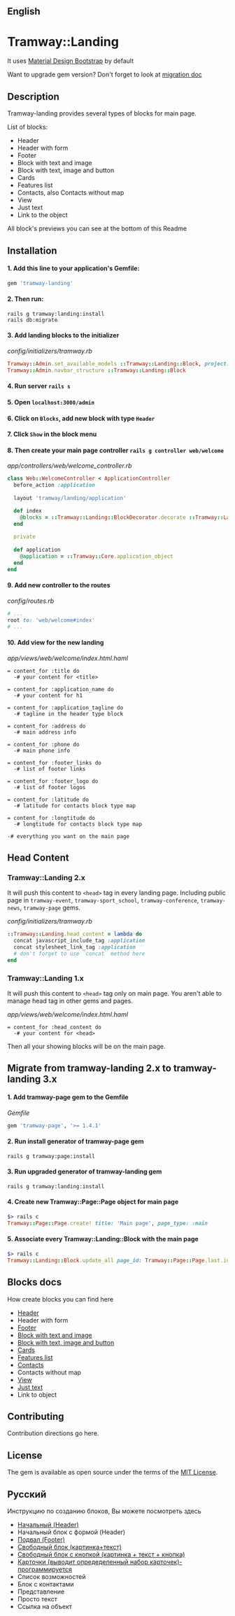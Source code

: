 ## English

# Tramway::Landing
It uses [Material Design Bootstrap](https://mdbootstrap.com/) by default

Want to upgrade gem version?
Don't forget to look at [migration doc](https://github.com/ulmic/tramway-dev/blob/develop/tramway-landing/docs/migrations_to_version.md)

## Description

Tramway-landing provides several types of blocks for main page.

List of blocks:

* Header
* Header with form
* Footer
* Block with text and image
* Block with text, image and button
* Cards
* Features list
* Contacts, also Contacts without map
* View
* Just text
* Link to the object

All block's previews you can see at the bottom of this Readme

## Installation

#### 1. Add this line to your application's Gemfile:

```ruby
gem 'tramway-landing'
```

#### 2. Then run:

```shell
rails g tramway:landing:install
rails db:migrate
```

#### 3. Add landing blocks to the initializer

*config/initializers/tramway.rb*
```ruby
Tramway::Admin.set_available_models ::Tramway::Landing::Block, project: #{project_name_which_you_use_in_the_application}
Tramway::Admin.navbar_structure ::Tramway::Landing::Block
```

#### 4. Run server `rails s`
#### 5. Open `localhost:3000/admin`
#### 6. Click on `Blocks`, add new block with type `Header`
#### 7. Click `Show` in the block menu

#### 8. Then create your main page controller `rails g controller web/welcome`

*app/controllers/web/welcome_controller.rb*
```ruby
class Web::WelcomeController < ApplicationController
  before_action :application
  
  layout 'tramway/landing/application'

  def index
    @blocks = ::Tramway::Landing::BlockDecorator.decorate ::Tramway::Landing::Block.on_main_page
  end
  
  private
  
  def application
    @application = ::Tramway::Core.application_object
  end
end
```

#### 9. Add new controller to the routes

*config/routes.rb*
```ruby
# ...
root to: 'web/welcome#index'
# ...
```

#### 10. Add view for the new landing

*app/views/web/welcome/index.html.haml*
```haml
= content_for :title do
  -# your content for <title>
  
= content_for :application_name do
  -# your content for h1
  
= content_for :application_tagline do
  -# tagline in the header type block
  
= content_for :address do
  -# main address info

= content_for :phone do
  -# main phone info
  
= content_for :footer_links do
  -# list of footer links
  
= content_for :footer_logo do
  -# list of footer logos
  
= content_for :latitude do
  -# latitude for contacts block type map
  
= content_for :longtitude do
  -# longtitude for contacts block type map
  
-# everything you want on the main page
```

## Head Content

### Tramway::Landing 2.x

It will push this content to `<head>` tag in every landing page. Including public page in `tramway-event`, `tramway-sport_school`, `tramway-conference`, `tramway-news`, `tramway-page` gems. 

*config/initializers/tramway.rb*

```ruby
::Tramway::Landing.head_content = lambda do
  concat javascript_include_tag :application
  concat stylesheet_link_tag :application
  # don't forget to use `concat` method here
end
```

### Tramway::Landing 1.x

It will push this content to `<head>` tag only on main page. You aren't able to manage head tag in other gems and pages.

*app/views/web/welcome/index.html.haml*

```haml
= content_for :head_content do
  -# your content for <head>
```

Then all your showing blocks will be on the main page.

## Migrate from tramway-landing 2.x to tramway-landing 3.x

#### 1. Add tramway-page gem to the Gemfile

*Gemfile*
```ruby
gem 'tramway-page', '>= 1.4.1'
```

#### 2. Run install generator of tramway-page gem

```shell
rails g tramway:page:install
```

#### 3. Run upgraded generator of tramway-landing gem

```shell
rails g tramway:landing:install
```

#### 4. Create new Tramway::Page::Page object for main page

```ruby
$> rails c
Tramway::Page::Page.create! title: 'Main page', page_type: :main
```

#### 5. Associate every Tramway::Landing::Block with the main page

```ruby
$> rails c
Tramway::Landing::Block.update_all page_id: Tramway::Page::Page.last.id
```

## Blocks docs

How create blocks you can find here

* [Header](https://github.com/ulmic/tramway-dev/blob/develop/tramway-landing/docs/header/main.md)
* Header with form
* [Footer](https://github.com/ulmic/tramway-dev/blob/develop/tramway-landing/docs/footer/main.md)
* [Block with text and image](https://github.com/ulmic/tramway-dev/blob/develop/tramway-landing/docs/block_with_text_and_image/main.md)
* [Block with text, image and button](https://github.com/ulmic/tramway-dev/blob/develop/tramway-landing/docs/block_with_text_image_and_button/main.md)
* [Cards](https://github.com/ulmic/tramway-dev/blob/develop/tramway-landing/docs/cards/main.md)
* [Features list](https://github.com/ulmic/tramway-dev/blob/develop/tramway-landing/docs/features/main.md)
* [Contacts](https://github.com/ulmic/tramway-dev/blob/develop/tramway-landing/docs/contacts/main.md)
* Contacts without map
* [View](https://github.com/ulmic/tramway-dev/blob/develop/tramway-landing/docs/view/main.md)
* [Just text](https://github.com/ulmic/tramway-dev/blob/develop/tramway-landing/docs/just_text/main.md)
* Link to object

## Contributing
Contribution directions go here.

## License
The gem is available as open source under the terms of the [MIT License](http://opensource.org/licenses/MIT).

## Русский

Инструкцию по созданию блоков, Вы можете посмотреть здесь

* [Начальный (Header)](https://github.com/ulmic/tramway-dev/blob/develop/tramway-landing/docs/header/main.md#%D1%80%D1%83%D1%81%D1%81%D0%BA%D0%B8%D0%B9)
* Начальный блок с формой (Header)
* [Подвал (Footer)](https://github.com/ulmic/tramway-dev/blob/develop/tramway-landing/docs/footer/main.md#%D1%80%D1%83%D1%81%D1%81%D0%BA%D0%B8%D0%B9)
* [Свободный блок (картинка+текст)](https://github.com/ulmic/tramway-dev/blob/develop/tramway-landing/docs/block_with_text_and_image/main.md)
* [Свободный блок с кнопкой (картинка + текст + кнопка)](https://github.com/ulmic/tramway-dev/blob/develop/tramway-landing/docs/block_with_text_image_and_button/main.md)
* [Карточки (выводит опредеделенный набор карточек)-программируется](https://github.com/ulmic/tramway-dev/blob/develop/tramway-landing/docs/cards/main.md)
* Список возможностей
* Блок с контактами
* Представление
* Просто текст
* Ссылка на объект
